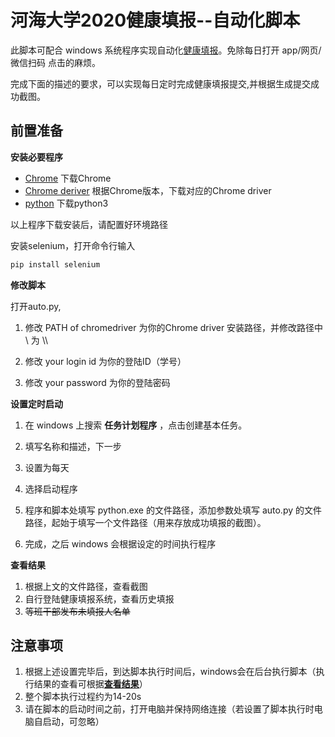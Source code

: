 # 河海大学2020健康填报--自动化脚本

此脚本可配合 windows 系统程序实现自动化[健康填报](http://ids.hhu.edu.cn/amserver/UI/Login?goto=http://form.hhu.edu.cn/pdc/form/list)。免除每日打开 app/网页/微信扫码 点击的麻烦。

完成下面的描述的要求，可以实现每日定时完成健康填报提交,并根据生成提交成功截图。

## 前置准备

**安装必要程序**

- [Chrome](https://www.google.com/chrome/?brand=CHBD&gclid=CjwKCAjw8pH3BRAXEiwA1pvMsX0LaGtiAauQozaMwIx7QvDJPlK1SDK45oIoCLowZxP_pbLlj4vu8xoC3nQQAvD_BwE&gclsrc=aw.ds) 下载Chrome
- [Chrome deriver](https://sites.google.com/a/chromium.org/chromedriver/downloads) 根据Chrome版本，下载对应的Chrome driver
- [python](https://www.python.org/downloads/) 下载python3

以上程序下载安装后，请配置好环境路径

安装selenium，打开命令行输入

```bash
pip install selenium
```

**修改脚本**

打开auto.py, 

1. 修改 PATH of chromedriver 为你的Chrome driver 安装路径，并修改路径中 \ 为 \\\

2. 修改 your login id 为你的登陆ID（学号）

3. 修改 your password 为你的登陆密码

**设置定时启动**

1. 在 windows 上搜索 **任务计划程序** ，点击创建基本任务。

2. 填写名称和描述，下一步
3. 设置为每天
4. 选择启动程序
5. 程序和脚本处填写 python.exe 的文件路径，添加参数处填写 auto.py 的文件路径，起始于填写一个文件路径（用来存放成功填报的截图）。
6. 完成，之后 windows 会根据设定的时间执行程序

<a id="result"></a>**查看结果**

1. 根据上文的文件路径，查看截图
2. 自行登陆健康填报系统，查看历史填报
3. ~~等班干部发布未填报人名单~~

## 注意事项
1. 根据上述设置完毕后，到达脚本执行时间后，windows会在后台执行脚本（执行结果的查看可根据[**查看结果**](#result)）
2. 整个脚本执行过程约为14-20s
3. 请在脚本的启动时间之前，打开电脑并保持网络连接（若设置了脚本执行时电脑自启动，可忽略）
